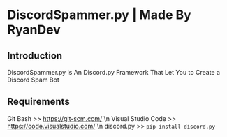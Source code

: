 # DiscordSpammer.py | Made By RyanDev
## Introduction
DiscordSpammer.py is An Discord.py Framework That Let You to Create a Discord Spam Bot
## Requirements
Git Bash >> https://git-scm.com/ \n
Visual Studio Code >> https://code.visualstudio.com/ \n
discord.py >> `pip install discord.py`

